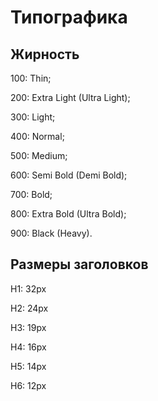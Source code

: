 # Типографика

## Жирность

100: Thin;

200: Extra Light (Ultra Light);

300: Light;

400: Normal;

500: Medium;

600: Semi Bold (Demi Bold);

700: Bold;

800: Extra Bold (Ultra Bold);

900: Black (Heavy).

## Размеры заголовков
H1: 32px

H2: 24px

H3: 19px

H4: 16px

H5: 14px

H6: 12px
